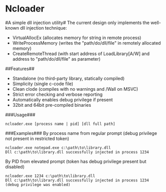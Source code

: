 Ncloader
========

#A simple dll injection utility#
The current design only implements the well-known dll injection technique:
  - VirtualAllocEx (allocates memory for string in remote process)
  - WriteProcessMemory (writes the "path/do/dll/file" in remotely allocated memory) 
  - CreateRemoteThread (with start address of LoadLibrary[A/W] and address to "path/do/dll/file" as parameter)
  
##Features##
  - Standalone (no third-party library, statically compiled)
  - Simplicity (single c-code file)
  - Clean clode (compiles with no warnings and /Wall on MSVC)
  - Strict error checking and verbose reporting
  - Automatically enables debug privilege if present
  - 32bit and 64bit pre-compiled binaries

###Usage###
```
ncloader.exe [process name | pid] [dll full path]
```

###Examples###
By process name from regular prompt (debug privilege not present in restricted token)
```
ncloader.exe notepad.exe c:\path\to\library.dll
Dll c:\path\to\library.dll successfully injected in process 1234
```
By PID from elevated prompt (token has debug privilege present but disabled)
```
ncloader.exe 1234 c:\path\to\library.dll
Dll c:\path\to\library.dll successfully injected in process 1234 (debug privilege was enabled)
```
